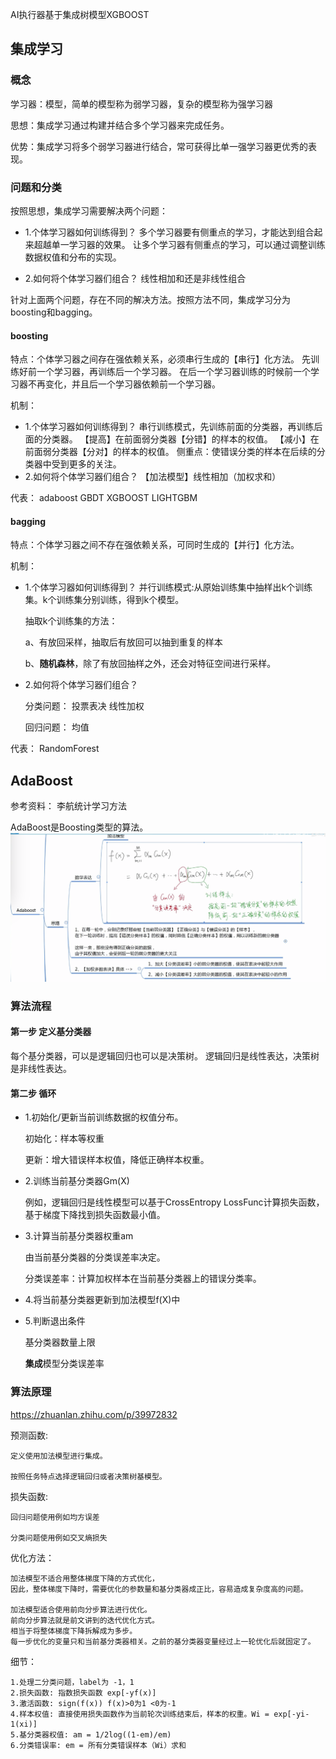 AI执行器基于集成树模型XGBOOST

## 集成学习

### 概念
学习器：模型，简单的模型称为弱学习器，复杂的模型称为强学习器

思想：集成学习通过构建并结合多个学习器来完成任务。

优势：集成学习将多个弱学习器进行结合，常可获得比单一强学习器更优秀的表现。

### 问题和分类
按照思想，集成学习需要解决两个问题：

- 1.个体学习器如何训练得到？
多个学习器要有侧重点的学习，才能达到组合起来超越单一学习器的效果。
让多个学习器有侧重点的学习，可以通过调整训练数据权值和分布的实现。

- 2.如何将个体学习器们组合？
线性相加和还是非线性组合

针对上面两个问题，存在不同的解决方法。按照方法不同，集成学习分为boosting和bagging。

#### boosting
特点：个体学习器之间存在强依赖关系，必须串行生成的【串行】化方法。
先训练好前一个学习器，再训练后一个学习器。
在后一个学习器训练的时候前一个学习器不再变化，并且后一个学习器依赖前一个学习器。

机制：

- 1.个体学习器如何训练得到？ 
串行训练模式，先训练前面的分类器，再训练后面的分类器。
【提高】在前面弱分类器【分错】的样本的权值。
【减小】在前面弱分类器【分对】的样本的权值。
侧重点：使错误分类的样本在后续的分类器中受到更多的关注。
- 2.如何将个体学习器们组合？
【加法模型】线性相加（加权求和）


代表：
adaboost GBDT XGBOOST LIGHTGBM

#### bagging
特点：个体学习器之间不存在强依赖关系，可同时生成的【并行】化方法。

机制：

- 1.个体学习器如何训练得到？ 
并行训练模式:从原始训练集中抽样出k个训练集。k个训练集分别训练，得到k个模型。

    抽取k个训练集的方法：

    a、有放回采样，抽取后有放回可以抽到重复的样本

    b、**随机森林**，除了有放回抽样之外，还会对特征空间进行采样。

- 2.如何将个体学习器们组合？

    分类问题： 投票表决 线性加权

    回归问题： 均值

代表：
RandomForest



## AdaBoost
参考资料： 李航统计学习方法

AdaBoost是Boosting类型的算法。
![adaboost-1](adaboost-1.png)


### 算法流程
#### 第一步 定义基分类器

每个基分类器，可以是逻辑回归也可以是决策树。
逻辑回归是线性表达，决策树是非线性表达。



#### 第二步 循环

- 1.初始化/更新当前训练数据的权值分布。
    
    初始化：样本等权重

    更新：增大错误样本权值，降低正确样本权重。

- 2.训练当前基分类器Gm(X)
    
    例如，逻辑回归是线性模型可以基于CrossEntropy LossFunc计算损失函数，基于梯度下降找到损失函数最小值。

- 3.计算当前基分类器权重am
    
    由当前基分类器的分类误差率决定。
    
    分类误差率：计算加权样本在当前基分类器上的错误分类率。

- 4.将当前基分类器更新到加法模型f(X)中
- 5.判断退出条件

    基分类器数量上限

    **集成**模型分类误差率

### 算法原理
https://zhuanlan.zhihu.com/p/39972832

预测函数:

    定义使用加法模型进行集成。

    按照任务特点选择逻辑回归或者决策树基模型。


损失函数:

    回归问题使用例如均方误差

    分类问题使用例如交叉熵损失

优化方法：

    加法模型不适合用整体梯度下降的方式优化，
    因此，整体梯度下降时，需要优化的参数量和基分类器成正比，容易造成复杂度高的问题。

    加法模型适合使用前向分步算法进行优化。
    前向分步算法就是前文讲到的迭代优化方式。
    相当于将整体梯度下降拆解成为多步。
    每一步优化的变量只和当前基分类器相关。之前的基分类器变量经过上一轮优化后就固定了。


细节：

    1.处理二分类问题，label为 -1，1
    2.损失函数: 指数损失函数 exp[-yf(x)]
    3.激活函数: sign(f(x)) f(x)>0为1 <0为-1
    4.样本权值: 直接使用损失函数作为当前轮次训练结束后，样本的权重。Wi = exp[-yi-1(xi)]
    5.基分类器权值: am = 1/2log((1-em)/em)
    6.分类错误率: em = 所有分类错误样本（Wi）求和
